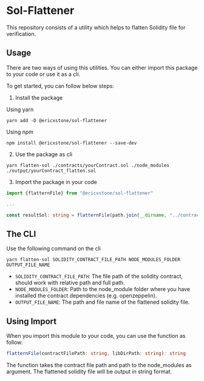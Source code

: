 # Sol-Flattener

This repository consists of a utility which helps to flatten Solidity file for verification.

## Usage

There are two ways of using this utilities. You can either import this package to your code or use it as a cli.

To get started, you can follow below steps:

1. Install the package

Using yarn
```
yarn add -D @ericxstone/sol-flattener
```

Using npm
```
npm install @ericxstone/sol-flattener --save-dev
```

2. Use the package as cli

```
yarn flatten-sol ./contracts/yourContract.sol ./node_modules ./output/yourContract_flatten.sol
```

3. Import the package in your code

```typescript
import {flatternFile} from "@ericxstone/sol-flattener"

...

const resultSol: string = flatternFile(path.join(__dirname, "../contracts/yourContract.sol"), path.join(__dirname, "../node_modules"));
```

## The CLI

Use the following command on the cli

```
yarn flatten-sol SOLIDITY_CONTRACT_FILE_PATH NODE_MODULES_FOLDER OUTPUT_FILE_NAME
```

- `SOLIDITY_CONTRACT_FILE_PATH`: The file path of the solidity contract, should work with relative path and full path.
- `NODE_MODULES_FOLDER`: Path to the node_module folder where you have installed the contract dependencies (e.g. openzeppelin).
- `OUTPUT_FILE_NAME`: The path and file name of the flattened solidity file.

## Using Import

When you import this module to your code, you can use the function as follow:
```typescript
flatternFile(contractFilePath: string, libDirPath: string): string
```

The function takes the contract file path and path to the node_modules as argument. The flattened solidity file will be output in string format.
